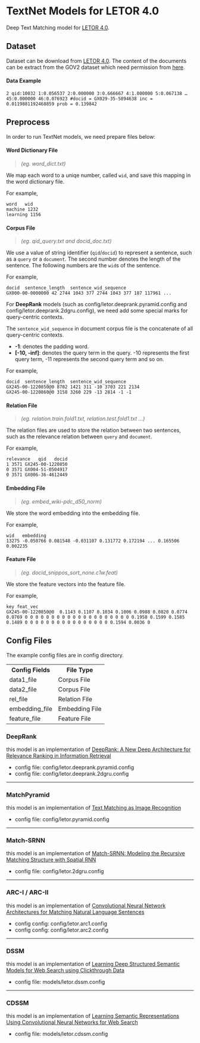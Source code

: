 # TextNet Models for LETOR 4.0 #

Deep Text Matching model for [LETOR 4.0](https://www.microsoft.com/en-us/research/project/letor-learning-rank-information-retrieval/). 

## Dataset

Dataset can be download from [LETOR 4.0](https://www.microsoft.com/en-us/research/project/letor-learning-rank-information-retrieval/).
The content of the documents can be extract from the GOV2 dataset which need permission from [here](http://ir.dcs.gla.ac.uk/test_collections/access_to_data.html).

#### Data Example
```
2 qid:10032 1:0.056537 2:0.000000 3:0.666667 4:1.000000 5:0.067138 … 45:0.000000 46:0.076923 #docid = GX029-35-5894638 inc = 0.0119881192468859 prob = 0.139842
```

## Preprocess

In order to run TextNet models, we need prepare files below:

#### **Word Dictionary File**   

> *(eg. word_dict.txt)*

We map each word to a uniqe number, called `wid`, and save this mapping in the word dictionary file. 

For example,

```
word   wid
machine 1232
learning 1156
```

#### **Corpus File**    

> *(eg. qid_query.txt and docid_doc.txt)*

We use a value of string identifier (`qid`/`docid`) to represent a sentence, such as a `query` or a `document`. The second number denotes the length of the sentence. The following numbers are the `wid`s of the sentence.

For example,

```
docid  sentence_length  sentence_wid_sequence
GX000-00-0000000 42 2744 1043 377 2744 1043 377 187 117961 ...
```

For **DeepRank** models (such as config/letor.deeprank.pyramid.config and config/letor.deeprank.2dgru.config), we need add some special marks for query-centric contexts.

The ```sentence_wid_sequence``` in document corpus file is the concatenate of all query-centric contexts. 

- **-1**: denotes the padding word.
- **[-10, -inf]**: denotes the query term in the query. -10 represents the first query term, -11 represents the second query term and so on.


For example,

```
docid  sentence_length  sentence_wid_sequence
GX245-00-1220850@0 8702 1421 311 -10 3703 221 2134 
GX245-00-1220860@0 3158 3260 229 -13 2814 -1 -1
```

#### **Relation File**    

> *(eg. relation.train.fold1.txt, relation.test.fold1.txt ...)*

The relation files are used to store the relation between two sentences, such as the relevance relation between `query` and `document`.

For example,

```
relevance   qid   docid
1 3571 GX245-00-1220850
0 3571 GX004-51-0504917
0 3571 GX006-36-4612449
```

#### **Embedding File**    

> *(eg. embed_wiki-pdc_d50_norm)*

We store the word embedding into the embedding file.

For example,

```
wid   embedding
13275 -0.050766 0.081548 -0.031107 0.131772 0.172194 ... 0.165506 0.002235
```

#### **Feature File**

> *(eg. docid_snippos_sort_none.c1w.feat)*

We store the feature vectors into the feature file.

For example,

```
key feat_vec
GX245-00-1220850@0  0.1143 0.1107 0.1034 0.1006 0.0988 0.0820 0.0774 0.0769 0 0 0 0 0 0 0 0 0 0 0 0 0 0 0 0 0 0 0 0 0.1958 0.1599 0.1585 0.1489 0 0 0 0 0 0 0 0 0 0 0 0 0 0 0 0 0.1594 0.0036 0
```

## Config Files

The example config files are in config directory.

<table>
<tr>
    <th>Config Fields</th>
    <th>File Type</th>
</tr>
<tr>
    <td> data1_file </td>
    <td> Corpus File </td>
</tr>
<tr>
    <td> data2_file </td>
    <td> Corpus File </td>
</tr>
<tr>
    <td> rel_file </td>
    <td> Relation File </td>
</tr>
<tr>
    <td> embedding_file </td>
    <td> Embedding File </td>
</tr>
<tr>
    <td> feature_file </td>
    <td> Feature File </td>
</tr>
</table>

### DeepRank
this model is an implementation of <a href="https://arxiv.org/abs/1710.05649"> DeepRank: A New Deep Architecture for Relevance Ranking in Information Retrieval </a>

- config file: config/letor.deeprank.pyramid.config
- config file: config/letor.deeprank.2dgru.config

---
### MatchPyramid

this model is an implementation of <a href="https://arxiv.org/abs/1602.06359"> Text Matching as Image Recognition</a>

- config file: config/letor.pyramid.config

---
### Match-SRNN
this model is an implementation of <a href="https://arxiv.org/abs/1604.04378"> Match-SRNN: Modeling the Recursive Matching Structure with Spatial RNN </a>

- config file: config/letor.2dgru.config

---
### ARC-I / ARC-II

this model is an implementation of <a href="https://arxiv.org/abs/1503.03244">Convolutional Neural Network Architectures for Matching Natural Language Sentences</a>

- config config: config/letor.arc1.config
- config config: config/letor.arc2.config

---
### DSSM

this model is an implementation of <a href="https://www.microsoft.com/en-us/research/wp-content/uploads/2016/02/cikm2013_DSSM_fullversion.pdf">Learning Deep Structured Semantic Models for Web Search using Clickthrough Data</a>

- config file: models/letor.dssm.config

---
### CDSSM

this model is an implementation of <a href="https://www.microsoft.com/en-us/research/publication/learning-semantic-representations-using-convolutional-neural-networks-for-web-search/">Learning Semantic Representations Using Convolutional Neural Networks for Web Search</a>

- config file: models/letor.cdssm.config



